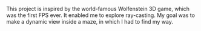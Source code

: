 This project is inspired by the world-famous Wolfenstein 3D game, which was the first FPS ever. It enabled me to explore ray-casting. My goal was to make a dynamic view inside a maze, in which I had to find my way.

